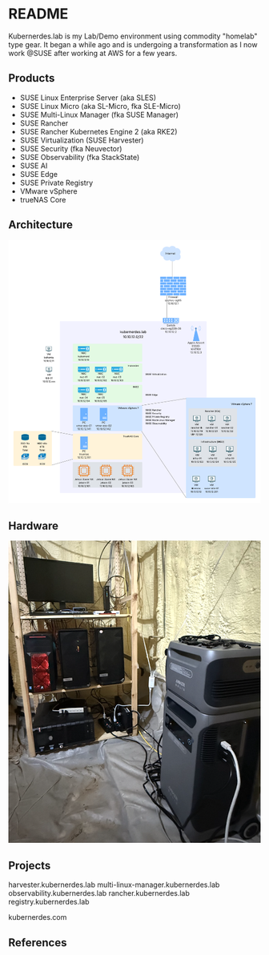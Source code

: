 # README

Kubernerdes.lab is my Lab/Demo environment using commodity "homelab" type gear.  It began a while ago and is undergoing a transformation as I now work @SUSE after working at AWS for a few years.

## Products

* SUSE Linux Enterprise Server (aka SLES)
* SUSE Linux Micro (aka SL-Micro, fka SLE-Micro)
* SUSE Multi-Linux Manager (fka SUSE Manager)
* SUSE Rancher
* SUSE Rancher Kubernetes Engine 2 (aka RKE2)
* SUSE Virtualization (SUSE Harvester)
* SUSE Security (fka Neuvector)
* SUSE Observability (fka StackState)
* SUSE AI 
* SUSE Edge
* SUSE Private Registry 
* VMware vSphere 
* trueNAS Core

## Architecture
![High-Level Architecture](./Images/kubernerdes.lab.png)

## Hardware
![Hardware in Rack](./Images/HomeLab-Hardware.png)


## Projects

harvester.kubernerdes.lab
multi-linux-manager.kubernerdes.lab
observability.kubernerdes.lab
rancher.kubernerdes.lab
registry.kubernerdes.lab

kubernerdes.com

## References
